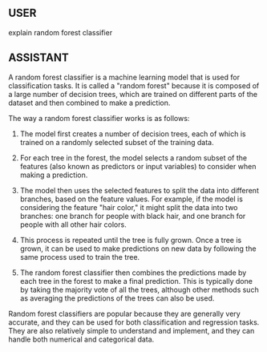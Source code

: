 ## USER
explain random forest classifier

## ASSISTANT
A random forest classifier is a machine learning model that is used for classification tasks. It is called a "random forest" because it is composed of a large number of decision trees, which are trained on different parts of the dataset and then combined to make a prediction.

The way a random forest classifier works is as follows:

1. The model first creates a number of decision trees, each of which is trained on a randomly selected subset of the training data.

2. For each tree in the forest, the model selects a random subset of the features (also known as predictors or input variables) to consider when making a prediction.

3. The model then uses the selected features to split the data into different branches, based on the feature values. For example, if the model is considering the feature "hair color," it might split the data into two branches: one branch for people with black hair, and one branch for people with all other hair colors.

4. This process is repeated until the tree is fully grown. Once a tree is grown, it can be used to make predictions on new data by following the same process used to train the tree.

5. The random forest classifier then combines the predictions made by each tree in the forest to make a final prediction. This is typically done by taking the majority vote of all the trees, although other methods such as averaging the predictions of the trees can also be used.

Random forest classifiers are popular because they are generally very accurate, and they can be used for both classification and regression tasks. They are also relatively simple to understand and implement, and they can handle both numerical and categorical data.
